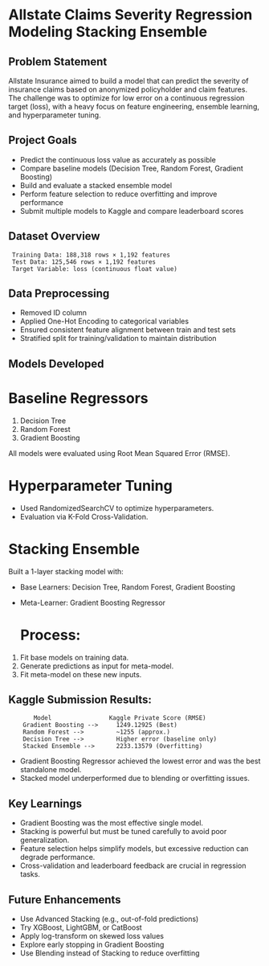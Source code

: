 # Allstate Claims Severity Regression Modeling Stacking Ensemble

  ## Problem Statement
  Allstate Insurance aimed to build a model that can predict the severity of insurance claims based on anonymized policyholder and claim features. The challenge was to
  optimize for low error on a continuous regression target (loss), with a heavy focus on feature engineering, ensemble learning, and hyperparameter tuning.

  ## Project Goals
  - Predict the continuous loss value as accurately as possible
  - Compare baseline models (Decision Tree, Random Forest, Gradient Boosting)
  - Build and evaluate a stacked ensemble model
  - Perform feature selection to reduce overfitting and improve performance
  - Submit multiple models to Kaggle and compare leaderboard scores

   ## Dataset Overview
     Training Data: 188,318 rows × 1,192 features
     Test Data: 125,546 rows × 1,192 features
     Target Variable: loss (continuous float value)
     
   ## Data Preprocessing
   - Removed ID column
   - Applied One-Hot Encoding to categorical variables
   - Ensured consistent feature alignment between train and test sets
   - Stratified split for training/validation to maintain distribution

   ## Models Developed
   # Baseline Regressors
   1. Decision Tree
   2. Random Forest
   3. Gradient Boosting
      
   All models were evaluated using Root Mean Squared Error (RMSE).
    
   # Hyperparameter Tuning
   
   - Used RandomizedSearchCV to optimize hyperparameters.
   - Evaluation via K-Fold Cross-Validation.

   # Stacking Ensemble
   Built a 1-layer stacking model with:
   - Base Learners: Decision Tree, Random Forest, Gradient Boosting
   - Meta-Learner: Gradient Boosting Regressor
     
     # Process:
   1. Fit base models on training data.
   2. Generate predictions as input for meta-model.
   3. Fit meta-model on these new inputs.

   ## Kaggle Submission Results:
           Model                Kaggle Private Score (RMSE)
        Gradient Boosting -->     1249.12925 (Best)
        Random Forest -->         ~1255 (approx.)
        Decision Tree -->         Higher error (baseline only)
        Stacked Ensemble -->      2233.13579 (Overfitting)
   - Gradient Boosting Regressor achieved the lowest error and was the best standalone model.
   - Stacked model underperformed due to blending or overfitting issues.

   ##  Key Learnings
   - Gradient Boosting was the most effective single model.
   - Stacking is powerful but must be tuned carefully to avoid poor generalization.
   - Feature selection helps simplify models, but excessive reduction can degrade performance.
   - Cross-validation and leaderboard feedback are crucial in regression tasks.

   ## Future Enhancements
   - Use Advanced Stacking (e.g., out-of-fold predictions)
   - Try XGBoost, LightGBM, or CatBoost
   - Apply log-transform on skewed loss values
   - Explore early stopping in Gradient Boosting
   - Use Blending instead of Stacking to reduce overfitting




   


     


   
   





